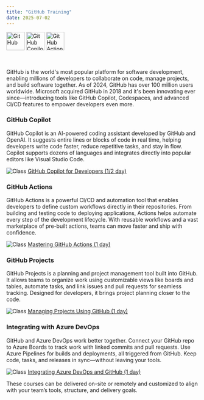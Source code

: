 ```yaml
---
title: "GitHub Training"
date: 2025-07-02
---
```


<img src="/images/icons/github.png" alt="GitHub" title="GitHub" style="height: 48px; margin-bottom: 0; vertical-align: middle;">
<img src="/images/icons/github-copilot.png" alt="GitHub Copilot" title="GitHub Copilot" style="height: 48px; margin-bottom: 0; vertical-align: middle;">
<img src="/images/icons/github-actions.png" alt="GitHub Actions" title="GitHub Actions" style="height: 48px; margin-bottom: 0; vertical-align: middle;">

<br/><br/>
GitHub is the world's most popular platform for software development, enabling millions of developers to collaborate on code, manage projects, and build software together. As of 2024, GitHub has over 100 million users worldwide. Microsoft acquired GitHub in 2018  and it's been innovating ever since—introducing tools like GitHub Copilot, Codespaces, and advanced CI/CD features to empower developers even more.

### GitHub Copilot
GitHub Copilot is an AI-powered coding assistant developed by GitHub and OpenAI. It suggests entire lines or blocks of code in real time, helping developers write code faster, reduce repetitive tasks, and stay in flow. Copilot supports dozens of languages and integrates directly into popular editors like Visual Studio Code.

<img src="/images/icons/class.png" alt="Class" title="Training Class"> [GitHub Copilot for Developers (1/2 day)](/gcd/)<br/>

### GitHub Actions
GitHub Actions is a powerful CI/CD and automation tool that enables developers to define custom workflows directly in their repositories. From building and testing code to deploying applications, Actions helps automate every step of the development lifecycle. With reusable workflows and a vast marketplace of pre-built actions, teams can move faster and ship with confidence.

<img src="/images/icons/class.png" alt="Class" title="Training Class"> [Mastering GitHub Actions (1 day)](/mga/)<br/>

### GitHub Projects
GitHub Projects is a planning and project management tool built into GitHub. It allows teams to organize work using customizable views like boards and tables, automate tasks, and link issues and pull requests for seamless tracking. Designed for developers, it brings project planning closer to the code.

<img src="/images/icons/class.png" alt="Class" title="Training Class"> [Managing Projects Using GitHub (1 day)](/mpg/)<br/>

### Integrating with Azure DevOps
GitHub and Azure DevOps work better together. Connect your GitHub repo to Azure Boards to track work with linked commits and pull requests. Use Azure Pipelines for builds and deployments, all triggered from GitHub. Keep code, tasks, and releases in sync—without leaving your tools.

<img src="/images/icons/class.png" alt="Class" title="Training Class"> [Integrating Azure DevOps and GitHub (1 day)](/iadg/)<br/>

These courses can be delivered on-site or remotely and customized to align with your team’s tools, structure, and delivery goals.